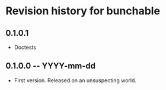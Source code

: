 # Revision history for bunchable

## 0.1.0.1

* Doctests

## 0.1.0.0 -- YYYY-mm-dd

* First version. Released on an unsuspecting world.
